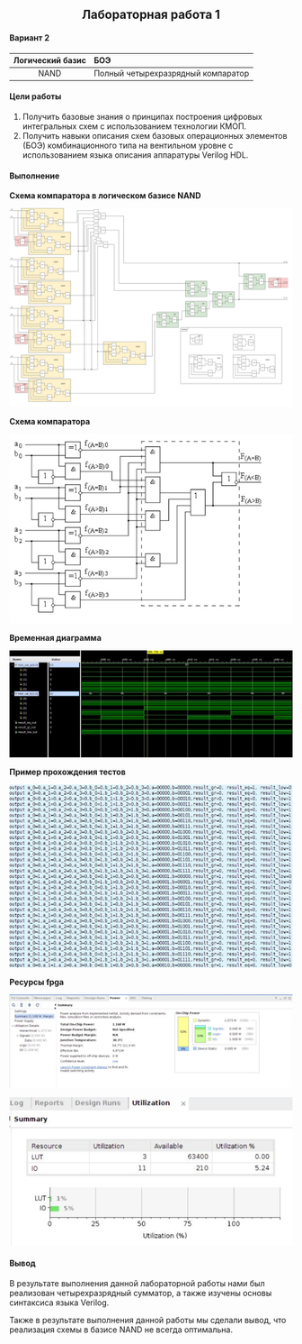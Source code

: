 <h2 align=center>Лабораторная работа 1</a> </h2>

#### Вариант 2

| Логический базис | БОЭ |
| :-------: | :- |
| NAND | Полный четырехразрядный компаратор |

#### Цели работы

1. Получить базовые знания о принципах построения цифровых интегральных
схем с использованием технологии КМОП.
2. Получить навыки описания схем базовых операционных элементов (БОЭ) комбинационного типа на вентильном уровне с использованием языка описания
аппаратуры Verilog HDL.

#### Выполнение 

**Схема компаратора в логическом базисе NAND**

![](images/lab1.png)

**Схема компаратора**

![](images/dc.jpg)

**Временная диаграмма**

![](images/time_log.png)

**Пример прохождения тестов**

![](images/test_log.png)

**Ресурсы fpga**

![](images/fpga.png)

![](images/utilization.png)


#### Вывод

В результате выполнения данной лабораторной работы нами был реализован четырехразрядный сумматор, а также изучены основы синтаксиса языка Verilog.

Также в результате выполнения данной работы мы сделали вывод, что реализация схемы в базисе NAND не всегда оптимальна. 

